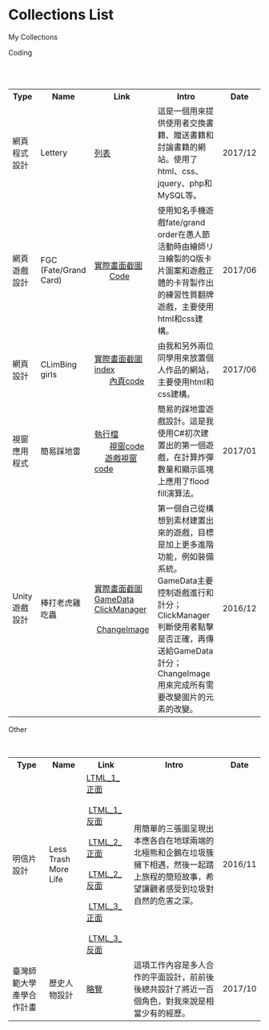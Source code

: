 # Collections List
My Collections

Coding
<table>
  <tr>
    <th>Type</th>
    <th>Name</th>
    <th>Link</th>
    <th>Intro</th>
    <th>Date</th>
  </tr>
  <tr>
      <td>網頁程式設計</td>
      <td>Lettery</td>
      <td><a href="Lettery_index.md">列表</a></td>
      <td>這是一個用來提供使用者交換書籍、贈送書籍和討論書籍的網站。使用了html、css、jquery、php和MySQL等。</td>
      <td>2017/12</td>
   </tr>  
  <tr>
      <td>網頁遊戲設計</td>
      <td>FGC (Fate/Grand Card)</td>
      <td><a href="https://images.plurk.com/5YGc4Tc5N1RjeHBSCaZz.jpg">實際畫面截圖</a><br>
        <a href="https://www.codepile.net/pile/YMbkpLQ7">Code</a></td>
      <td>使用知名手機遊戲fate/grand order在愚人節活動時由繪師リヨ繪製的Q版卡片圖案和遊戲正體的卡背製作出的練習性質翻牌遊戲，主要使用html和css建構。</td>
      <td>2017/06</td>
   </tr>
  <tr>
      <td>網頁設計</td>
      <td>CLimBing girls</td>
      <td><a href="https://images.plurk.com/1cDXl0qdk1PaGaGACaZz.jpg">實際畫面截圖</a><br>
        <a href="https://www.codepile.net/pile/QLbKRMnR">index</a><br>
        <a href="https://www.codepile.net/pile/Vg7K3Lgw">內頁code</a></td>
      <td>由我和另外兩位同學用來放置個人作品的網站，主要使用html和css建構。</td>
      <td>2017/06</td>
   </tr> 
  <tr>
      <td>視窗應用程式</td>
      <td>簡易踩地雷</td>
      <td>
        <a href="https://drive.google.com/open?id=1GS_XwNFrr4r2xz6tEZzPCZ2XuSG3vk1z">執行檔</a><br>
        <a href="https://www.codepile.net/pile/y28jBkOn">視窗code</a>
        <a href="https://www.codepile.net/pile/PyzlG2E7">遊戲視窗code</a></td>
      <td>簡易的踩地雷遊戲設計。這是我使用C#初次建置出的第一個遊戲，在計算炸彈數量和顯示區塊上應用了flood fill演算法。</td>
      <td>2017/01</td>
  </tr>  
  <tr>
      <td>Unity遊戲設計</td>
      <td>棒打老虎雞吃蟲</td>
      <td><a href="https://images.plurk.com/1k8AKOJlMR9AngX7CaZz.jpg">實際畫面截圖</a><br>
        <a href="https://www.codepile.net/pile/JY6JZGYX">GameData</a><br>
        <a href="https://www.codepile.net/pile/ag3wVngE">ClickManager</a><br>
        <a href="https://www.codepile.net/pile/vGvyVp96">ChangeImage</a></td>
      <td>第一個自己從構想到素材建置出來的遊戲，目標是加上更多進階功能，例如裝備系統。<br>GameData主要控制遊戲進行和計分；ClickManager判斷使用者點擊是否正確，再傳送給GameData計分；ChangeImage用來完成所有需要改變圖片的元素的改變。</td>
      <td>2016/12</td>
   </tr>
</table>

Other
<table>
  <tr>
    <th>Type</th>
    <th>Name</th>
    <th>Link</th>
    <th>Intro</th>
    <th>Date</th>
  </tr>
  <tr>
      <td>明信片設計</td>
      <td>Less Trash More Life</td>
      <td><a href="https://drive.google.com/open?id=1lMMbO-yBPcVhQbkwdk4kubBgIPCJwgg6">LTML_1_正面</a><br>
          <a href="https://drive.google.com/open?id=1fZdYyhpIWEx38UUkZFppyptfVg83_NCC">LTML_1_反面</a><br>
          <a href="https://drive.google.com/open?id=1hroH5rOeskvnI2EfZBGv2xmw4f0d4sQP">LTML_2_正面</a><br>
          <a href="https://drive.google.com/open?id=10gW6Hw3xrGmxIVfZVM-w5T2e7O6R6Qhc">LTML_2_反面</a><br>
          <a href="https://drive.google.com/open?id=1v_0pgE52k_CsLfb6SvXAeOJhRIHDq1nJ">LTML_3_正面</a><br>
          <a href="https://drive.google.com/open?id=1AoJ-vmC0-wffUM-1QlrLe4-fKDq4IdqO">LTML_3_反面</a><br></td>
      <td>用簡單的三張圖呈現出本應各自在地球兩端的北極熊和企鵝在垃圾簇擁下相遇，然後一起踏上旅程的簡短故事，希望讓觀者感受到垃圾對自然的危害之深。</td>
      <td>2016/11</td>
   </tr>
  <tr>
      <td>臺灣師範大學產學合作計畫</td>
      <td>歷史人物設計</td>
      <td><a href="https://drive.google.com/open?id=1m_zhFD0j7RfMW8_vtpuHdJxcIGZWfykX">略覽</a><br></td>
      <td>這項工作內容是多人合作的平面設計，前前後後總共設計了將近一百個角色，對我來說是相當少有的經歷。</td>
      <td>2017/10</td>
   </tr>
</table>
